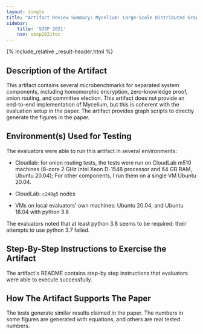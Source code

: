```yaml
---
layout: single
title: "Artifact Review Summary: Mycelium: Large-Scale Distributed Graph Queries with Differential Privacy"
sidebar:
    title: 'SOSP 2021'
    nav: sosp2021toc
---
```


{% include_relative _result-header.html %}

## Description of the Artifact

This artifact contains several microbenchmarks for separated system components, including homomorphic encryption, zero-knowledge proof, onion routing, and committee election. This artifact does not provide an end-to-end implementation of Mycelium, but this is coherent with the evaluation setup in the paper. The artifact provides graph scripts to directly generate the figures in the paper.

## Environment(s) Used for Testing

The evaluators were able to run this artifact in several environments:

* Cloudlab: for onion routing tests, the tests were run on CloudLab m510 machines (8-core 2 GHz Intel Xeon D-1548 processor and 64 GB RAM, Ubuntu 20.04); For other components, I run them on a single VM Ubuntu 20.04.

* CloudLab: `c240g5` nodes

* VMs on local evaluators' own machines: Ubuntu 20.04, and Ubuntu 18.04 with python 3.8

The evaluators noted that at least python 3.8 seems to be required: their attempts to use python 3.7 failed.

## Step-By-Step Instructions to Exercise the Artifact

The artifact's README contains step-by step instructions that evaluators were able to execute successfully.

## How The Artifact Supports The Paper

The tests generate similar results claimed in the paper. The numbers in some figures are generated with equations, and others are real tested numbers.


